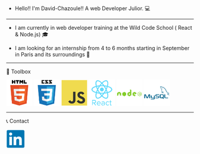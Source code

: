 - Hello!! I'm David-Chazoule!! A web Developer Julior. :computer: 

---
- I am currently in web developer training at the Wild Code School ( React & Node.js) :mortar_board:  

- I am looking for an internship  from 4 to 6 months starting in September in Paris and its surroundings :office:

---

:wrench: Toolbox

<img src="https://github.com/devicons/devicon/blob/master/icons/html5/html5-original-wordmark.svg" alt="HTML Logo" width="70" height="70"/> <img src="https://github.com/devicons/devicon/blob/master/icons/css3/css3-original-wordmark.svg" alt="CSS Logo" width="70" height="70"/> <img src="https://github.com/devicons/devicon/blob/master/icons/javascript/javascript-original.svg" alt="JavaScript Logo" width="70" height="70"/>
<img src="https://github.com/devicons/devicon/blob/master/icons/react/react-original-wordmark.svg" alt="React Logo Logo" width="70" height="70"/>  <img src="https://github.com/devicons/devicon/blob/master/icons/nodejs/nodejs-plain-wordmark.svg" alt="Node Logo" width="70" height="70"/> <img src="https://github.com/devicons/devicon/blob/master/icons/mysql/mysql-plain-wordmark.svg" alt="Mysql Logo" width="70" height="70"/> 

---

:telephone_receiver: Contact

<a href="https://www.linkedin.com/in/david-chazoule/">
<img src="https://github.com/devicons/devicon/blob/master/icons/linkedin/linkedin-original.svg " alt="Linkedin" width="50" height="50"/>
</a>
 
